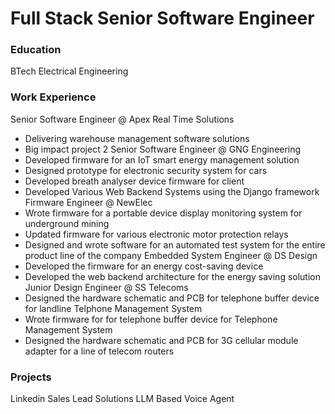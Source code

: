 # Full Stack Senior Software Engineer

### Education
BTech Electrical Engineering

### Work Experience
Senior Software Engineer @ Apex Real Time Solutions
- Delivering warehouse management software solutions
- Big impact project 2
Senior Software Engineer @ GNG Engineering
- Developed firmware for an IoT smart energy management solution
- Designed prototype for electronic security system for cars
- Developed breath analyser device firmware for client
- Developed Various Web Backend Systems using the Django framework
Firmware Engineer @ NewElec
- Wrote firmware for a portable device display monitoring system for underground mining
- Updated firmware for various electronic motor protection relays
- Designed and wrote software for an automated test system for the entire product line of the company
Embedded System Engineer @ DS Design
- Developed the firmware for an energy cost-saving device
- Developed the web backend architecture for the energy saving solution
Junior Design Engineer @ SS Telecoms
- Designed the hardware schematic and PCB for telephone buffer device for landline Telphone Management System
- Wrote firmware for for telephone buffer device for Telephone Management System
- Designed the hardware schematic and PCB for 3G cellular module adapter for a line of telecom routers

### Projects
Linkedin Sales Lead Solutions
LLM Based Voice Agent

